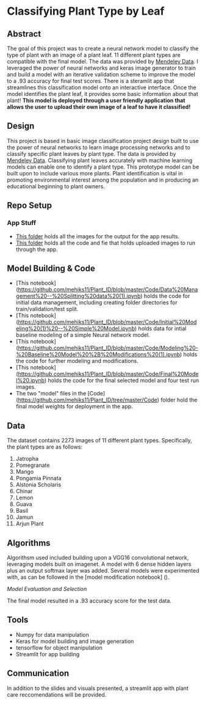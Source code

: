 # Classifying Plant Type by Leaf

## Abstract
The goal of this project was to create a neural network model to classify the type of plant with an image of a plant leaf. 11 different plant types are compatible with the final model. The data was provided by [Mendeley Data](https://data.mendeley.com/datasets/hb74ynkjcn/1). 
I leveraged the power of neural networks and keras image generator to train and build a model with an iterative validation scheme to improve the model to a .93 accuracy for final test scores. There is a steramlit app that streamlines this classification model onto an interactive interface. Once the model identifies the plant leaf, it provides some basic information about that plant!
**This model is deployed through a user friendly application that allows the user to upload their own image of a leaf to have it classified!**

## Design
This project is based in basic image classification project design built to use the power of neural networks to learn image processing networks and to classify specific plant leaves by plant type. The data is provided by [Mendeley Data](https://data.mendeley.com/datasets/hb74ynkjcn/1). Classifying plant leaves accurately with machine learning models can enable one to identify a plant type. This prototype model can be built upon to include various more plants. Plant identification is vital in promoting environmental interest among the population and in producing an educational beginning to plant owners. 

## Repo Setup
### App Stuff

- [This folder](https://github.com/mehiks11/Plant_ID/tree/master/Images) holds all the images for the output for the app results.
- [This folder](https://github.com/mehiks11/Plant_ID/tree/master/AppStuff) holds all the code and fie that holds uploaded images to run through the app.


## Model Building & Code
- [This notebook] (https://github.com/mehiks11/Plant_ID/blob/master/Code/Data%20Management%20--%20Splitting%20data%20(1).ipynb) holds the code for initial data management, including creating folder directories for train/validation/test split.
- [This notebook] (https://github.com/mehiks11/Plant_ID/blob/master/Code/Initial%20Modeling%20(1)%20--%20Simple%20Model.ipynb) holds data for intial baseline modeling of a simple Neural network model.
- [This notebook] (https://github.com/mehiks11/Plant_ID/blob/master/Code/Modeling%20-%20Baseline%20Model%20%2B%20Modifications%20(1).ipynb) holds the code for further modeling and modifications.
- [This notebook] (https://github.com/mehiks11/Plant_ID/blob/master/Code/Final%20Model%20.ipynb) holds the code for the final selected model and four test run images.
- The two "model" files in the [Code] (https://github.com/mehiks11/Plant_ID/tree/master/Code) folder hold the final model weights for deployment in the app. 

## Data
The dataset contains 2273 images of 11 different plant types. Specifically, the plant types are as follows:
1. Jatropha
2. Pomegranate
3. Mango
4. Pongamia Pinnata
5. Alstonia Scholaris
6. Chinar
7. Lemon
8. Guava
9. Basil 
10. Jamun
11. Arjun Plant

## Algorithms
Algorithsm used included building upon a VGG16 convolutional network, leveraging models built on imagenet. A model with 6 dense hidden layers plus an output softmax layer was added. Several models were experimented with, as can be followed in the [model modification notebook] ().

*Model Evaluation and Selection*
  
The final model resulted in a .93 accuracy score for the test data. 

## Tools
- Numpy for data manipulation
- Keras for model building and image generation
- tensorflow for object manipulation
- Streamlit for  app building

## Communication
In addition to the slides and visuals presented, a streamlit app with plant care reccomendations will be provided.

